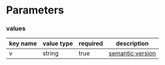 # Parameters

### values

key name | value type | required | description
--- | --- | --- | ---
v | string | true | [semantic version](http://semver.org/)
